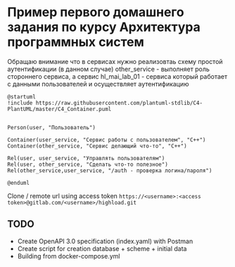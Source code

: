 # Пример первого домашнего задания по курсу Архитектура программных систем

Обращаю внимание что в сервисах нужно реализовтаь схему простой аутентификации (в данном случае) other_service - выполняет роль стороннего сервиса, а сервис hl_mai_lab_01 - сервиса который работает с данными пользователей и осуществляет аутентификацию
```plantuml
@startuml
!include https://raw.githubusercontent.com/plantuml-stdlib/C4-PlantUML/master/C4_Container.puml


Person(user, "Пользователь")

Container(user_service, "Сервис работы с пользователем", "C++")    
Container(other_service, "Сервис делающий что-то", "C++") 

Rel(user, user_service, "Управлять пользователям")
Rel(user, other_service, "Сделать что-то полезное")
Rel(other_service,user_service, "/auth - проверка логина/пароля")

@enduml
```


Clone / remote url using access token
```https://<username>:<access token>@gitlab.com/<username>/highload.git```

TODO
----

- Create OpenAPI 3.0 specification (index.yaml) with Postman
- Create script for creation database + scheme + initial data
- Building from docker-compose.yml
